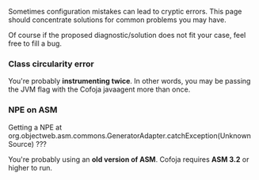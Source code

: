 Sometimes configuration mistakes can lead to cryptic errors. This page should concentrate solutions for common problems you may have.

Of course if the proposed diagnostic/solution does not fit your case, feel free to fill a bug.

### Class circularity error ###

You're probably **instrumenting twice**. In other words, you may be passing the JVM flag with the Cofoja javaagent more than once.

### NPE on ASM ###

Getting a NPE at org.objectweb.asm.commons.GeneratorAdapter.catchException(Unknown
Source)
???

You're probably using an **old version of ASM**. Cofoja requires **ASM 3.2** or higher to run.